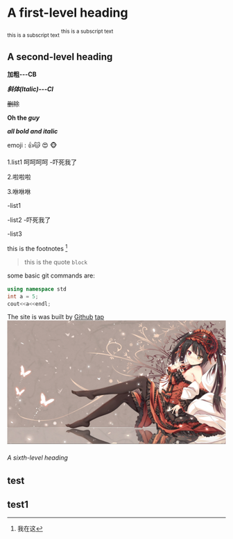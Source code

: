 # A first-level heading
<sub> this is a subscript text</sub>
<sup> this is a subscript text</sup>
## A second-level heading
**加粗---CB**

**_斜体(Italic)---CI_**

~~删除~~

**Oh the _guy_**

***all bold and italic***

emoji : 👍:cat: 😍 🐵

1.list1 呵呵呵呵
   -吓死我了

2.啦啦啦

3.咻咻咻

-list1

-list2 
   -吓死我了

-list3

this is the footnotes [^1]
[^1]:我在这







>this is the quote 
`block`

some basic git  commands are:
```Cpp
using namespace std
int a = 5;
cout<<a<<endl;
```

The site is was built by [Github](https://github.com/LeetCode-OpenSource/vscode-leetcode/issues)
[tap](README.md)
![kuagsan](クルミ.png)
###### A sixth-level heading
## test
## test1
